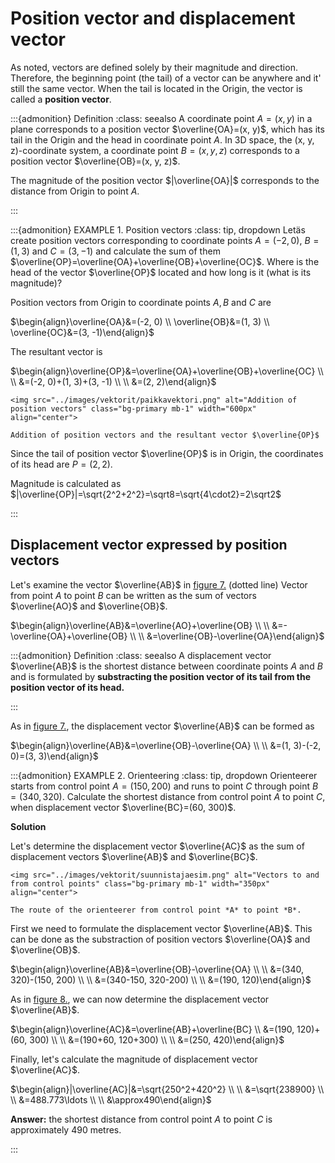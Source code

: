 # Position vector and displacement vector
As noted, vectors are defined solely by their magnitude and direction. Therefore, the beginning point (the tail) of a vector can be anywhere and it' still the same vector. When the tail is located in the Origin, the vector is called a **position vector**.

:::{admonition} Definition
:class: seealso
A coordinate point $A=(x, y)$ in a plane corresponds to a position vector $\overline{OA}=(x, y)$, which has its tail in the Origin and the head in coordinate point *A*.
In 3D space, the (x, y, z)-coordinate system, a coordinate point $B=(x, y, z)$ corresponds to a position vector $\overline{OB}=(x, y, z)$.

The magnitude of the position vector $|\overline{OA}|$ corresponds to the distance from Origin to point *A*.

:::

:::{admonition} EXAMPLE 1. Position vectors
:class: tip, dropdown
Letäs create position vectors corresponding to coordinate points $A=(-2, 0)$, $B=(1, 3)$ and $C=(3, -1)$ and calculate the sum of them $\overline{OP}=\overline{OA}+\overline{OB}+\overline{OC}$. Where is the head of the vector $\overline{OP}$ located and how long is it (what is its magnitude)?

Position vectors from Origin to coordinate points $A, B$ and $C$ are

$\begin{align}\overline{OA}&=(-2, 0) \\
\overline{OB}&=(1, 3) \\
\overline{OC}&=(3, -1)\end{align}$

The resultant vector is

$\begin{align}\overline{OP}&=\overline{OA}+\overline{OB}+\overline{OC} \\ \\
&=(-2, 0)+(1, 3)+(3, -1) \\ \\
&=(2, 2)\end{align}$

```{figure-md} position_vectors
<img src="../images/vektorit/paikkavektori.png" alt="Addition of position vectors" class="bg-primary mb-1" width="600px" align="center">

Addition of position vectors and the resultant vector $\overline{OP}$
```

Since the tail of position vector $\overline{OP}$ is in Origin, the coordinates of its head are $P=(2, 2)$.

Magnitude is calculated as $|\overline{OP}|=\sqrt{2^2+2^2}=\sqrt8=\sqrt{4\cdot2}=2\sqrt2$

:::

## Displacement vector expressed by position vectors
Let's examine the vector $\overline{AB}$ in [figure 7.](position_vectors) (dotted line) Vector from point $A$ to point $B$ can be written as the sum of vectors $\overline{AO}$ and $\overline{OB}$.

$\begin{align}\overline{AB}&=\overline{AO}+\overline{OB} \\ \\
&=-\overline{OA}+\overline{OB} \\ \\
&=\overline{OB}-\overline{OA}\end{align}$

:::{admonition} Definition
:class: seealso
A displacement vector $\overline{AB}$ is the shortest distance between coordinate points *A* and *B* and is formulated by **substracting the position vector of its tail from the position vector of its head.**

:::


As in [figure 7.](position_vectors), the displacement vector $\overline{AB}$ can be formed as

$\begin{align}\overline{AB}&=\overline{OB}-\overline{OA} \\ \\
&=(1, 3)-(-2, 0)=(3, 3)\end{align}$

:::{admonition} EXAMPLE 2. Orienteering
:class: tip, dropdown
Orienteerer starts from control point $A=(150, 200)$ and runs to point $C$ through point $B=(340, 320)$. Calculate the shortest distance from control point $A$ to point $C$, when displacement vector $\overline{BC}=(60, 300)$.

**Solution**

Let's determine the displacement vector $\overline{AC}$ as the sum of displacement vectors $\overline{AB}$ and $\overline{BC}$.

```{figure-md} orienteerer
<img src="../images/vektorit/suunnistajaesim.png" alt="Vectors to and from control points" class="bg-primary mb-1" width="350px" align="center">

The route of the orienteerer from control point *A* to point *B*.
```

First we need to formulate the displacement vector $\overline{AB}$. This can be done as the substraction of position vectors $\overline{OA}$ and $\overline{OB}$.

$\begin{align}\overline{AB}&=\overline{OB}-\overline{OA} \\ \\
&=(340, 320)-(150, 200) \\ \\
&=(340-150, 320-200) \\ \\
&=(190, 120)\end{align}$

As in [figure 8.](orienteerer), we can now determine the displacement vector $\overline{AB}$.

$\begin{align}\overline{AC}&=\overline{AB}+\overline{BC} \\
&=(190, 120)+(60, 300) \\ \\
&=(190+60, 120+300) \\ \\
&=(250, 420)\end{align}$

Finally, let's calculate the magnitude of displacement vector $\overline{AC}$.

$\begin{align}|\overline{AC}|&=\sqrt{250^2+420^2} \\ \\
&=\sqrt{238900} \\ \\
&=488.773\ldots \\ \\
&\approx490\end{align}$

**Answer:** the shortest distance from control point $A$ to point $C$ is approximately 490 metres.

:::